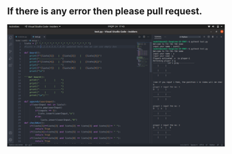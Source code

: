 ## If there is any error then please pull request.
<img src="https://github.com/Sushil787/Proj_19_python/blob/master/python-tic-tac-toe/program.png">
